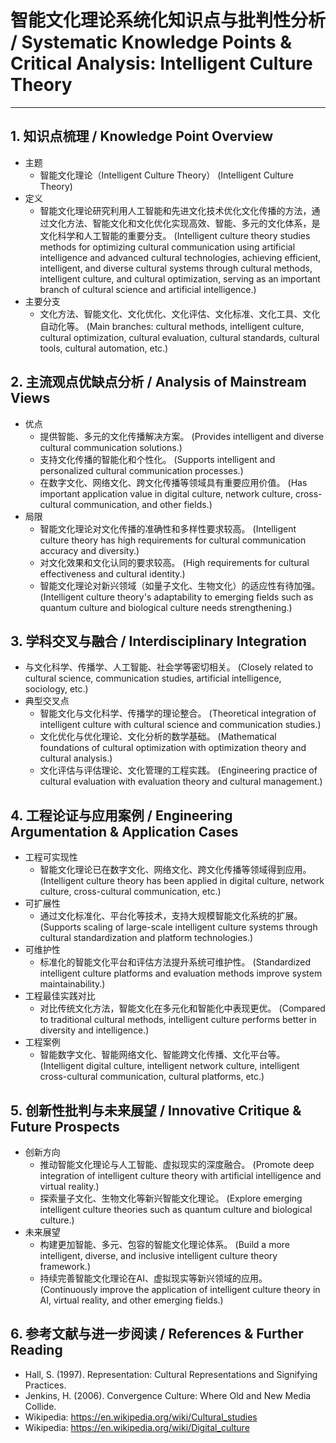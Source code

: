 # 智能文化理论系统化知识点与批判性分析 / Systematic Knowledge Points & Critical Analysis: Intelligent Culture Theory

---

## 1. 知识点梳理 / Knowledge Point Overview

- 主题
  - 智能文化理论（Intelligent Culture Theory）
      (Intelligent Culture Theory)
- 定义
  - 智能文化理论研究利用人工智能和先进文化技术优化文化传播的方法，通过文化方法、智能文化和文化优化实现高效、智能、多元的文化体系，是文化科学和人工智能的重要分支。
      (Intelligent culture theory studies methods for optimizing cultural communication using artificial intelligence and advanced cultural technologies, achieving efficient, intelligent, and diverse cultural systems through cultural methods, intelligent culture, and cultural optimization, serving as an important branch of cultural science and artificial intelligence.)
- 主要分支
  - 文化方法、智能文化、文化优化、文化评估、文化标准、文化工具、文化自动化等。
      (Main branches: cultural methods, intelligent culture, cultural optimization, cultural evaluation, cultural standards, cultural tools, cultural automation, etc.)

## 2. 主流观点优缺点分析 / Analysis of Mainstream Views

- 优点
  - 提供智能、多元的文化传播解决方案。
      (Provides intelligent and diverse cultural communication solutions.)
  - 支持文化传播的智能化和个性化。
      (Supports intelligent and personalized cultural communication processes.)
  - 在数字文化、网络文化、跨文化传播等领域具有重要应用价值。
      (Has important application value in digital culture, network culture, cross-cultural communication, and other fields.)
- 局限
  - 智能文化理论对文化传播的准确性和多样性要求较高。
      (Intelligent culture theory has high requirements for cultural communication accuracy and diversity.)
  - 对文化效果和文化认同的要求较高。
      (High requirements for cultural effectiveness and cultural identity.)
  - 智能文化理论对新兴领域（如量子文化、生物文化）的适应性有待加强。
      (Intelligent culture theory's adaptability to emerging fields such as quantum culture and biological culture needs strengthening.)

## 3. 学科交叉与融合 / Interdisciplinary Integration

- 与文化科学、传播学、人工智能、社会学等密切相关。
  (Closely related to cultural science, communication studies, artificial intelligence, sociology, etc.)
- 典型交叉点
  - 智能文化与文化科学、传播学的理论整合。
      (Theoretical integration of intelligent culture with cultural science and communication studies.)
  - 文化优化与优化理论、文化分析的数学基础。
      (Mathematical foundations of cultural optimization with optimization theory and cultural analysis.)
  - 文化评估与评估理论、文化管理的工程实践。
      (Engineering practice of cultural evaluation with evaluation theory and cultural management.)

## 4. 工程论证与应用案例 / Engineering Argumentation & Application Cases

- 工程可实现性
  - 智能文化理论已在数字文化、网络文化、跨文化传播等领域得到应用。
      (Intelligent culture theory has been applied in digital culture, network culture, cross-cultural communication, etc.)
- 可扩展性
  - 通过文化标准化、平台化等技术，支持大规模智能文化系统的扩展。
      (Supports scaling of large-scale intelligent culture systems through cultural standardization and platform technologies.)
- 可维护性
  - 标准化的智能文化平台和评估方法提升系统可维护性。
      (Standardized intelligent culture platforms and evaluation methods improve system maintainability.)
- 工程最佳实践对比
  - 对比传统文化方法，智能文化在多元化和智能化中表现更优。
      (Compared to traditional cultural methods, intelligent culture performs better in diversity and intelligence.)
- 工程案例
  - 智能数字文化、智能网络文化、智能跨文化传播、文化平台等。
      (Intelligent digital culture, intelligent network culture, intelligent cross-cultural communication, cultural platforms, etc.)

## 5. 创新性批判与未来展望 / Innovative Critique & Future Prospects

- 创新方向
  - 推动智能文化理论与人工智能、虚拟现实的深度融合。
      (Promote deep integration of intelligent culture theory with artificial intelligence and virtual reality.)
  - 探索量子文化、生物文化等新兴智能文化理论。
      (Explore emerging intelligent culture theories such as quantum culture and biological culture.)
- 未来展望
  - 构建更加智能、多元、包容的智能文化理论体系。
      (Build a more intelligent, diverse, and inclusive intelligent culture theory framework.)
  - 持续完善智能文化理论在AI、虚拟现实等新兴领域的应用。
      (Continuously improve the application of intelligent culture theory in AI, virtual reality, and other emerging fields.)

## 6. 参考文献与进一步阅读 / References & Further Reading

- Hall, S. (1997). Representation: Cultural Representations and Signifying Practices.
- Jenkins, H. (2006). Convergence Culture: Where Old and New Media Collide.
- Wikipedia: <https://en.wikipedia.org/wiki/Cultural_studies>
- Wikipedia: <https://en.wikipedia.org/wiki/Digital_culture>
